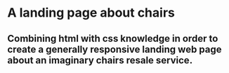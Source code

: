 # A landing page about chairs

## Combining html with css knowledge in order to create a generally responsive landing web page about an imaginary chairs resale service.
